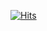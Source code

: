 [![Hits](https://hits.seeyoufarm.com/api/count/incr/badge.svg?url=https%3A%2F%2Fgithub.com%2FBanjae%2Fhit-counter&count_bg=%23706C6A&title_bg=%2358C693&icon=octopusdeploy.svg&icon_color=%23E7E7E7&title=Hits&edge_flat=false)](https://hits.seeyoufarm.com)
